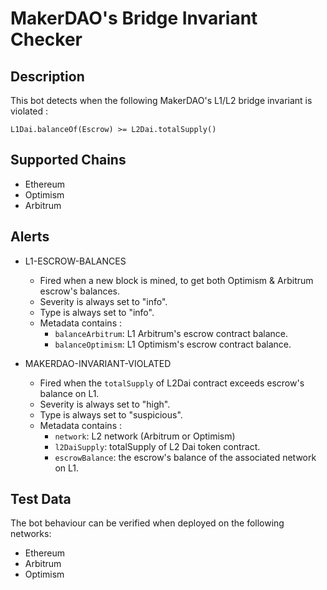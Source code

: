 # MakerDAO's Bridge Invariant Checker

## Description

This bot detects when the following MakerDAO's L1/L2 bridge invariant is violated : 
```
L1Dai.balanceOf(Escrow) >= L2Dai.totalSupply()
```

## Supported Chains

- Ethereum
- Optimism
- Arbitrum

## Alerts

- L1-ESCROW-BALANCES
  - Fired when a new block is mined, to get both Optimism & Arbitrum escrow's balances.
  - Severity is always set to "info".
  - Type is always set to "info".
  - Metadata contains :
    - `balanceArbitrum`: L1 Arbitrum's escrow contract balance.
    - `balanceOptimism`: L1 Optimism's escrow contract balance. 

- MAKERDAO-INVARIANT-VIOLATED
  - Fired when the `totalSupply` of L2Dai contract exceeds escrow's balance on L1.
  - Severity is always set to "high".
  - Type is always set to "suspicious".
  - Metadata contains :
    - `network`: L2 network (Arbitrum or Optimism)  
    - `l2DaiSupply`: totalSupply of L2 Dai token contract.
    - `escrowBalance`: the escrow's balance of the associated network on L1. 

## Test Data

The bot behaviour can be verified when deployed on the following networks:

- Ethereum
- Arbitrum
- Optimism

